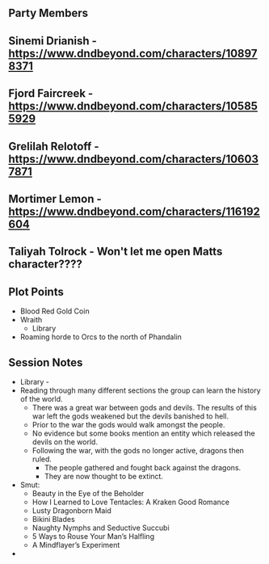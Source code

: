 
**Party Members**
---
Sinemi Drianish - https://www.dndbeyond.com/characters/108978371
---
Fjord Faircreek - https://www.dndbeyond.com/characters/105855929
---
Grelilah Relotoff - https://www.dndbeyond.com/characters/106037871
---
Mortimer Lemon - https://www.dndbeyond.com/characters/116192604
---
Taliyah Tolrock - Won't let me open Matts character????
---

**Plot Points**
---
- Blood Red Gold Coin
- Wraith
	- Library
- Roaming horde to Orcs to the north of Phandalin

**Session Notes**
---
- Library - 
- Reading through many different sections the group can learn the history of the world.
	- There was a great war between gods and devils. The results of this war left the gods weakened but the devils banished to hell.
	- Prior to the war the gods would walk amongst the people.
	- No evidence but some books mention an entity which released the devils on the world.
	- Following the war, with the gods no longer active, dragons then ruled.
		- The people gathered and fought back against the dragons.
		- They are now thought to be extinct.
- Smut:
	- Beauty in the Eye of the Beholder
	- How I Learned to Love Tentacles: A Kraken Good Romance
	- Lusty Dragonborn Maid
	- Bikini Blades
	- Naughty Nymphs and Seductive Succubi
	- 5 Ways to Rouse Your Man’s Halfling
	- A Mindflayer’s Experiment
- 